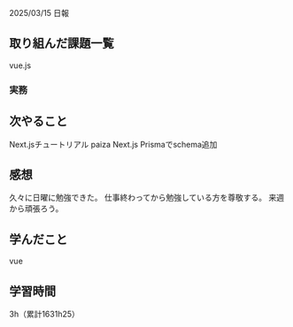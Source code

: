 2025/03/15 日報
## 取り組んだ課題一覧
vue.js


### 実務



## 次やること
Next.jsチュートリアル
paiza
Next.js Prismaでschema追加



## 感想
久々に日曜に勉強できた。
仕事終わってから勉強している方を尊敬する。
来週から頑張ろう。


## 学んだこと
vue


## 学習時間
3h（累計1631h25）
